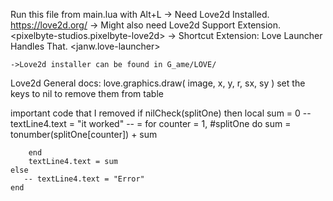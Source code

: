 Run this file from main.lua with Alt+L 
    -> Need Love2d Installed. <https://love2d.org/>
    -> Might also need Love2d Support Extension. <pixelbyte-studios.pixelbyte-love2d>
    -> Shortcut Extension: Love Launcher Handles That. <janw.love-launcher>

    ->Love2d installer can be found in G_ame/LOVE/

Love2d General docs:
    love.graphics.draw(
        image,
        x,
        y,
        r,
        sx,
        sy
    )
    set the keys to nil to remove them from table


important code that I removed
    if nilCheck(splitOne) then
        local sum = 0
        --textLine4.text = "it worked" --  = 
        for counter = 1, #splitOne do
            sum = tonumber(splitOne[counter]) + sum

        end
        textLine4.text = sum
    else
       -- textLine4.text = "Error"
    end
